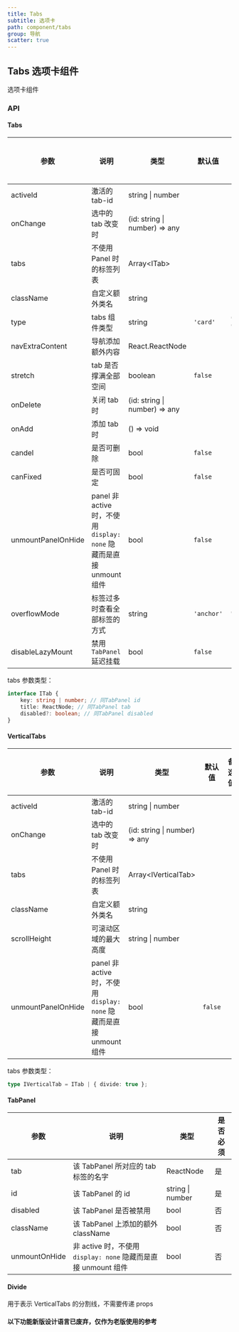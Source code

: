 ```yaml
---
title: Tabs
subtitle: 选项卡
path: component/tabs
group: 导航
scatter: true
---
```


## Tabs 选项卡组件

选项卡组件

<!-- demo-slot-1 -->
<!-- demo-slot-2 -->
<!-- demo-slot-3 -->
<!-- demo-slot-4 -->

### API

#### Tabs

| 参数               | 说明                                                                 | 类型                          | 默认值     | 备选值                 | 是否必须 |
| ------------------ | -------------------------------------------------------------------- | ----------------------------- | ---------- | ---------------------- | -------- |
| activeId           | 激活的 tab-id                                                        | string \| number              |            |                        | 是       |
| onChange           | 选中的 tab 改变时                                                    | (id: string \| number) => any |            |                        | 是       |
| tabs               | 不使用 Panel 时的标签列表                                            | Array<ITab\>                  |            |                        | 否       |
| className          | 自定义额外类名                                                       | string                        |            |                        | 否       |
| type               | tabs 组件类型                                                        | string                        | `'card'`   | `'normal'`, `'button'` | 否       |
| navExtraContent    | 导航添加额外内容                                                     | React.ReactNode               |            |                        | 否       |
| stretch            | tab 是否撑满全部空间                                                 | boolean                       | `false`    |                        | 否       |
| onDelete           | 关闭 tab 时                                                          | (id: string \| number) => any |            |                        | 否       |
| onAdd              | 添加 tab 时                                                          | () => void                    |            |                        | 否       |
| candel             | 是否可删除                                                           | bool                          | `false`    |                        | 否       |
| canFixed           | 是否可固定                                                           | bool                          | `false`    |                        | 否       |
| unmountPanelOnHide | panel 非 active 时，不使用 `display: none` 隐藏而是直接 unmount 组件 | bool                          | `false`    |                        | 否       |
| overflowMode       | 标签过多时查看全部标签的方式                                         | string                        | `'anchor'` | `'slide'`              | 否       |
| disableLazyMount   | 禁用 `TabPanel` 延迟挂载                                             | bool                          | `false`    |                        | 否       |

tabs 参数类型：

```ts
interface ITab {
	key: string | number; // 同TabPanel id
	title: ReactNode; // 同TabPanel tab
	disabled?: boolean; // 同TabPanel disabled
}
```

#### VerticalTabs

| 参数               | 说明                                                                 | 类型                          | 默认值  | 备选值 | 是否必须 |
| ------------------ | -------------------------------------------------------------------- | ----------------------------- | ------- | ------ | -------- |
| activeId           | 激活的 tab-id                                                        | string \| number              |         |        | 是       |
| onChange           | 选中的 tab 改变时                                                    | (id: string \| number) => any |         |        | 是       |
| tabs               | 不使用 Panel 时的标签列表                                            | Array<IVerticalTab\>          |         |        | 否       |
| className          | 自定义额外类名                                                       | string                        |         |        | 否       |
| scrollHeight       | 可滚动区域的最大高度                                                 | string \| number              |         |        | 否       |
| unmountPanelOnHide | panel 非 active 时，不使用 `display: none` 隐藏而是直接 unmount 组件 | bool                          | `false` |        | no       |

tabs 参数类型：

```ts
type IVerticalTab = ITab | { divide: true };
```

#### TabPanel

| 参数          | 说明                                                           | 类型             | 是否必须 |
| ------------- | -------------------------------------------------------------- | ---------------- | -------- |
| tab           | 该 TabPanel 所对应的 tab 标签的名字                            | ReactNode        | 是       |
| id            | 该 TabPanel 的 id                                              | string \| number | 是       |
| disabled      | 该 TabPanel 是否被禁用                                         | bool             | 否       |
| className     | 该 TabPanel 上添加的额外 className                             | bool             | 否       |
| unmountOnHide | 非 active 时，不使用 `display: none` 隐藏而是直接 unmount 组件 | bool             | 否       |

#### Divide

用于表示 VerticalTabs 的分割线，不需要传递 props

#### 以下功能新版设计语言已废弃，仅作为老版使用的参考

<!-- demo-slot-5 -->
<!-- demo-slot-6 -->
<!-- demo-slot-7 -->
